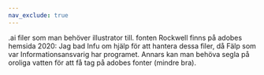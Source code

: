 ```yaml
---
nav_exclude: true
---
```


.ai filer som man behöver illustrator till. fonten Rockwell finns på adobes hemsida
2020: Jag bad Infu om hjälp för att hantera dessa filer, då Fälp som var Informationsansvarig har programet. Annars kan man behöva segla på oroliga vatten för att få tag på adobes fonter (mindre bra).
